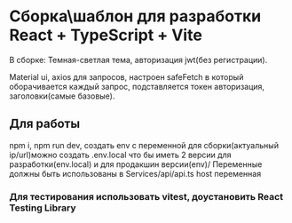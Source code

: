 # Сборка\шаблон для разработки React + TypeScript + Vite 

В сборке: Темная-светлая тема, авторизация jwt(без регистрации). 

Material ui, axios для запросов, настроен safeFetch в который оборачивается каждый запрос, подставляется токен авторизация, заголовки(самые базовые).

## Для работы 

npm i, npm run dev, создать env с переменной для сборки(актуальный ip/url)можно создать .env.local что бы иметь 2 версии для разработки(env.local) и для продакшин версии(env)/ Переменные должны быть использованы в Services/api/api.ts host переменная


### Для тестирования использовать vitest, доустановить React Testing Library

